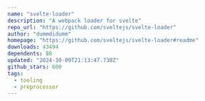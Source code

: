 ```yaml
---
name: "svelte-loader"
description: "A webpack loader for svelte"
repo_url: "https://github.com/sveltejs/svelte-loader"
author: "dummdidumm"
homepage: "https://github.com/sveltejs/svelte-loader#readme"
downloads: 43494
dependents: 88
updated: "2024-10-09T21:13:47.738Z"
github_stars: 600
tags: 
  - tooling
  - preprocessor
---
```

